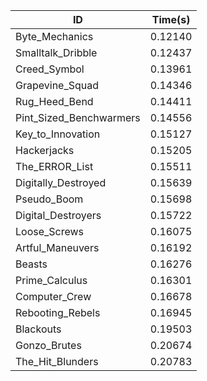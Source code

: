 |ID|Time(s)|
|-|-|
|Byte_Mechanics|0.12140|
|Smalltalk_Dribble|0.12437|
|Creed_Symbol|0.13961|
|Grapevine_Squad|0.14346|
|Rug_Heed_Bend|0.14411|
|Pint_Sized_Benchwarmers|0.14556|
|Key_to_Innovation|0.15127|
|Hackerjacks|0.15205|
|The_ERROR_List|0.15511|
|Digitally_Destroyed|0.15639|
|Pseudo_Boom|0.15698|
|Digital_Destroyers|0.15722|
|Loose_Screws|0.16075|
|Artful_Maneuvers|0.16192|
|Beasts|0.16276|
|Prime_Calculus|0.16301|
|Computer_Crew|0.16678|
|Rebooting_Rebels|0.16945|
|Blackouts|0.19503|
|Gonzo_Brutes|0.20674|
|The_Hit_Blunders|0.20783|
